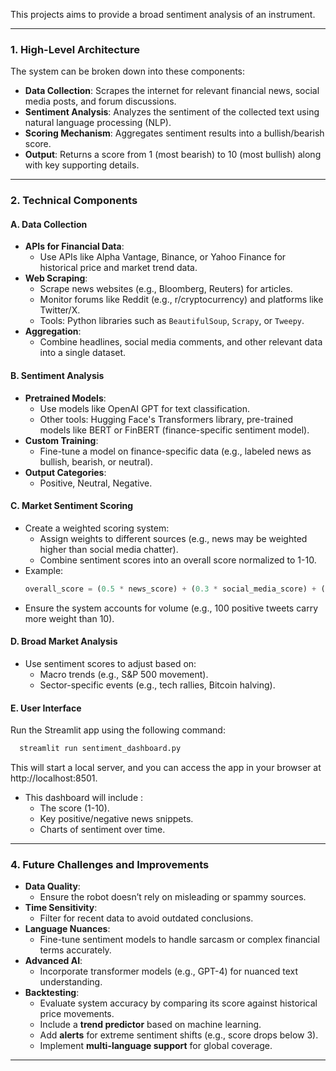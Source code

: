 This projects aims to provide a broad sentiment analysis of an instrument.

---

### 1. **High-Level Architecture**
The system can be broken down into these components:
- **Data Collection**: Scrapes the internet for relevant financial news, social media posts, and forum discussions.
- **Sentiment Analysis**: Analyzes the sentiment of the collected text using natural language processing (NLP).
- **Scoring Mechanism**: Aggregates sentiment results into a bullish/bearish score.
- **Output**: Returns a score from 1 (most bearish) to 10 (most bullish) along with key supporting details.

---

### 2. **Technical Components**

#### A. **Data Collection**
- **APIs for Financial Data**:
    - Use APIs like Alpha Vantage, Binance, or Yahoo Finance for historical price and market trend data.
- **Web Scraping**:
    - Scrape news websites (e.g., Bloomberg, Reuters) for articles.
    - Monitor forums like Reddit (e.g., r/cryptocurrency) and platforms like Twitter/X.
    - Tools: Python libraries such as `BeautifulSoup`, `Scrapy`, or `Tweepy`.
- **Aggregation**:
    - Combine headlines, social media comments, and other relevant data into a single dataset.

#### B. **Sentiment Analysis**
- **Pretrained Models**:
    - Use models like OpenAI GPT for text classification.
    - Other tools: Hugging Face's Transformers library, pre-trained models like BERT or FinBERT (finance-specific sentiment model).
- **Custom Training**:
    - Fine-tune a model on finance-specific data (e.g., labeled news as bullish, bearish, or neutral).
- **Output Categories**:
    - Positive, Neutral, Negative.

#### C. **Market Sentiment Scoring**
- Create a weighted scoring system:
    - Assign weights to different sources (e.g., news may be weighted higher than social media chatter).
    - Combine sentiment scores into an overall score normalized to 1-10.
- Example:
  ```python
  overall_score = (0.5 * news_score) + (0.3 * social_media_score) + (0.2 * market_data_trend)
  ```
- Ensure the system accounts for volume (e.g., 100 positive tweets carry more weight than 10).

#### D. **Broad Market Analysis**
- Use sentiment scores to adjust based on:
    - Macro trends (e.g., S&P 500 movement).
    - Sector-specific events (e.g., tech rallies, Bitcoin halving).

#### E. **User Interface**
Run the Streamlit app using the following command:

```bash
  streamlit run sentiment_dashboard.py
  ```

This will start a local server, and you can access the app in your browser at http://localhost:8501.
- This dashboard will include :
    - The score (1-10).
    - Key positive/negative news snippets.
    - Charts of sentiment over time.

---



### 4. **Future Challenges and Improvements**
- **Data Quality**:
    - Ensure the robot doesn’t rely on misleading or spammy sources.
- **Time Sensitivity**:
    - Filter for recent data to avoid outdated conclusions.
- **Language Nuances**:
    - Fine-tune sentiment models to handle sarcasm or complex financial terms accurately.
- **Advanced AI**:
    - Incorporate transformer models (e.g., GPT-4) for nuanced text understanding.
- **Backtesting**:
  - Evaluate system accuracy by comparing its score against historical price movements.
  - Include a **trend predictor** based on machine learning.
  - Add **alerts** for extreme sentiment shifts (e.g., score drops below 3).
  - Implement **multi-language support** for global coverage.
---
